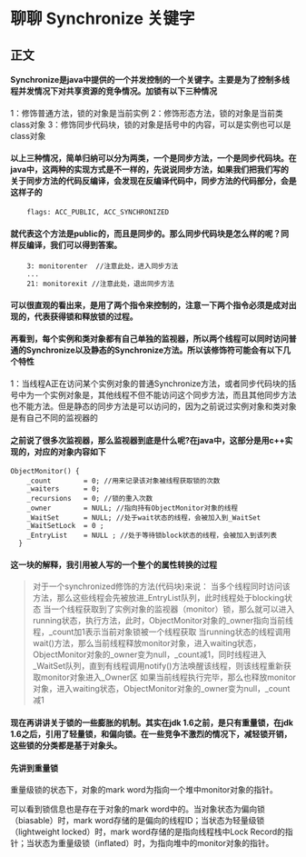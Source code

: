 # 聊聊 Synchronize 关键字
## 正文
#### Synchronize是java中提供的一个并发控制的一个关键字。主要是为了控制多线程并发情况下对共享资源的竞争情况。加锁有以下三种情况
1：修饰普通方法，锁的对象是当前实例
2：修饰形态方法，锁的对象是当前类class对象
3：修饰同步代码块，锁的对象是括号中的内容，可以是实例也可以是class对象

#### 以上三种情况，简单归纳可以分为两类，一个是同步方法，一个是同步代码块。在java中，这两种的实现方式是不一样的，先说说同步方法，如果我们把我们写的关于同步方法的代码反编译，会发现在反编译代码中，同步方法的代码部分，会是这样子的
```
    flags: ACC_PUBLIC, ACC_SYNCHRONIZED
```
#### 就代表这个方法是public的，而且是同步的。那么同步代码块是怎么样的呢？同样反编译，我们可以得到答案。
```
	3: monitorenter  //注意此处，进入同步方法
	...      
    21: monitorexit //注意此处，退出同步方法
```
#### 可以很直观的看出来，是用了两个指令来控制的，注意一下两个指令必须是成对出现的，代表获得锁和释放锁的过程。
#### 再看到，每个实例和类对象都有自己单独的监视器，所以两个线程可以同时访问普通的Synchronize以及静态的Synchronize方法。所以该修饰符可能会有以下几个特性
1：当线程A正在访问某个实例对象的普通Synchronize方法，或者同步代码块的括号中为一个实例对象是，其他线程不但不能访问这个同步方法，而且其他同步方法也不能方法。但是静态的同步方法是可以访问的，因为之前说过实例对象和类对象是有自己不同的监视器的

#### 之前说了很多次监视器，那么监视器到底是什么呢?在java中，这部分是用c++实现的，对应的对象内容如下
```
ObjectMonitor() {
    _count        = 0; //用来记录该对象被线程获取锁的次数
    _waiters      = 0;
    _recursions   = 0; //锁的重入次数
    _owner        = NULL; //指向持有ObjectMonitor对象的线程 
    _WaitSet      = NULL; //处于wait状态的线程，会被加入到_WaitSet
    _WaitSetLock  = 0 ;
    _EntryList    = NULL ; //处于等待锁block状态的线程，会被加入到该列表
  }
```

#### 这一块的解释，我引用被人写的一个整个的属性转换的过程
> 对于一个synchronized修饰的方法(代码块)来说：
当多个线程同时访问该方法，那么这些线程会先被放进_EntryList队列，此时线程处于blocking状态
当一个线程获取到了实例对象的监视器（monitor）锁，那么就可以进入running状态，执行方法，此时，ObjectMonitor对象的_owner指向当前线程，_count加1表示当前对象锁被一个线程获取
当running状态的线程调用wait()方法，那么当前线程释放monitor对象，进入waiting状态，ObjectMonitor对象的_owner变为null，_count减1，同时线程进入_WaitSet队列，直到有线程调用notify()方法唤醒该线程，则该线程重新获取monitor对象进入_Owner区
如果当前线程执行完毕，那么也释放monitor对象，进入waiting状态，ObjectMonitor对象的_owner变为null，_count减1

#### 现在再讲讲关于锁的一些膨胀的机制。其实在jdk 1.6之前，是只有重量锁，在jdk 1.6之后，引用了轻量锁，和偏向锁。在一些竞争不激烈的情况下，减轻锁开销，这些锁的分类都是基于对象头。

#### 先讲到重量锁
重量级锁的状态下，对象的mark word为指向一个堆中monitor对象的指针。


可以看到锁信息也是存在于对象的mark word中的。当对象状态为偏向锁（biasable）时，mark word存储的是偏向的线程ID；当状态为轻量级锁（lightweight locked）时，mark word存储的是指向线程栈中Lock Record的指针；当状态为重量级锁（inflated）时，为指向堆中的monitor对象的指针。




